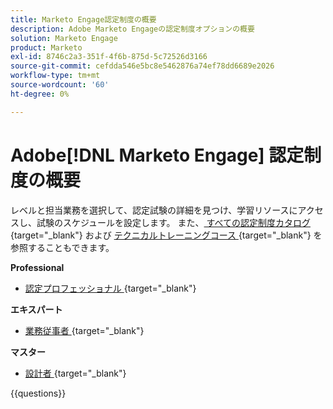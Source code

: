 ```yaml
---
title: Marketo Engage認定制度の概要
description: Adobe Marketo Engageの認定制度オプションの概要
solution: Marketo Engage
product: Marketo
exl-id: 8746c2a3-351f-4f6b-875d-5c72526d3166
source-git-commit: cefdda546e5bc8e5462876a74ef78dd6689e2026
workflow-type: tm+mt
source-wordcount: '60'
ht-degree: 0%

---
```


# Adobe[!DNL Marketo Engage] 認定制度の概要

レベルと担当業務を選択して、認定試験の詳細を見つけ、学習リソースにアクセスし、試験のスケジュールを設定します。 また、[ すべての認定制度カタログ ](https://certification.adobe.com/certifications){target="_blank"} および [ テクニカルトレーニングコース ](https://certification.adobe.com/courses/?/courses){target="_blank"} を参照することもできます。

**Professional**

* [ 認定プロフェッショナル ](https://certification.adobe.com/certification/engage-professional){target="_blank"} <!--AD0-E555-->

**エキスパート**

* [ 業務従事者 ](https://certification.adobe.com/certification/marketo-engage-business-practitioner-expert){target="_blank"} <!--AD0-E559-->

**マスター**

* [ 設計者 ](https://certification.adobe.com/certification/marketo-engage-architect-master){target="_blank"} <!--AD0-E560-->

{{questions}}

